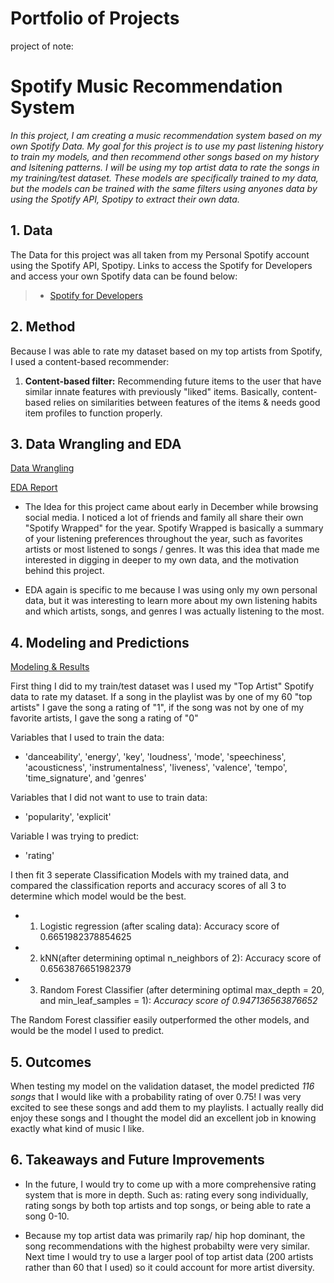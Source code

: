 # Portfolio of Projects

project of note:

# Spotify Music Recommendation System

*In this project, I am creating a music recommendation system based on my own Spotify Data. My goal for this project is to use my past listening history to train my models, and then recommend other songs based on my history and lsitening patterns. I will be using my top artist data to rate the songs in my training/test dataset. These models are specifically trained to my data, but the models can be trained with the same filters using anyones data by using the Spotify API, Spotipy to extract their own data.*

## 1. Data

The Data for this project was all taken from my Personal Spotify account using the Spotify API, Spotipy. Links to access the Spotify for Developers and access your own Spotify data can be found below:

> * [Spotify for Developers](https://www.https://developer.spotify.com/)


## 2. Method

Because I was able to rate my dataset based on my top artists from Spotify, I used a content-based recommender:

1. **Content-based filter:** Recommending future items to the user that have similar innate features with previously "liked" items. Basically, content-based relies on similarities between features of the items & needs good item profiles to function properly.


## 3. Data Wrangling and EDA

[Data Wrangling](https://github.com/Ranealdinho/Springboard/blob/main/Spotify/Spotify_DataWrangling_RNW.ipynb)

[EDA Report](https://github.com/Ranealdinho/Springboard/blob/main/Spotify/Spotify_EDA_RNW.ipynb)

* The Idea for this project came about early in December while browsing social media. I noticed a lot of friends and family all share their own "Spotify Wrapped" for the year. Spotify Wrapped is basically a summary of your listening preferences throughout the year, such as favorites artists or most listened to songs / genres. It was this idea that made me interested in digging in deeper to my own data, and the motivation behind this project.

* EDA again is specific to me because I was using only my own personal data, but it was interesting to learn more about my own listening habits and which artists, songs, and genres I was actually listening to the most. 



## 4. Modeling and Predictions

[Modeling & Results](https://github.com/Ranealdinho/Springboard/blob/main/Spotify/Spotify_Recommendation_Modeling.ipynb)

First thing I did to my train/test dataset was I used my "Top Artist" Spotify data to rate my dataset. If a song in the playlist was by one of my 60 "top artists" I gave the song a rating of "1", if the song was not by one of my favorite artists, I gave the song a rating of "0"

Variables that I used to train the data:

 * 'danceability', 'energy', 'key', 'loudness', 'mode', 'speechiness', 'acousticness', 'instrumentalness', 'liveness', 'valence', 'tempo', 'time_signature', and 'genres'
 
 Variables that I did not want to use to train data:
 
 * 'popularity', 'explicit'
 
 Variable I was trying to predict:
 
 * 'rating'


I then fit 3 seperate Classification Models with my trained data, and compared the classification reports and accuracy scores of all 3 to determine which model would be the best.

* 1) Logistic regression (after scaling data): Accuracy score of 0.6651982378854625 

* 2) kNN(after determining optimal n_neighbors of 2): Accuracy score of 0.6563876651982379

* 3) Random Forest Classifier (after determining optimal max_depth = 20, and min_leaf_samples = 1): *Accuracy score of 0.947136563876652*

The Random Forest classifier easily outperformed the other models, and would be the model I used to predict.


## 5. Outcomes

When testing my model on the validation dataset, the model predicted *116 songs* that I would like with a probability rating of over 0.75! I was very excited to see these songs and add them to my playlists. I actually really did enjoy these songs and I thought the model did an excellent job in knowing exactly what kind of music I like.


## 6. Takeaways and Future Improvements

* In the future, I would try to come up with a more comprehensive rating system that is more in depth. Such as: rating every song individually, rating songs by both top artists and top songs, or being able to rate a song 0-10.

* Because my top artist data was primarily rap/ hip hop dominant, the song recommendations with the highest probabilty were very similar. Next time I would try to use a larger pool of top artist data (200 artists rather than 60 that I used) so it could account for more artist diversity.
